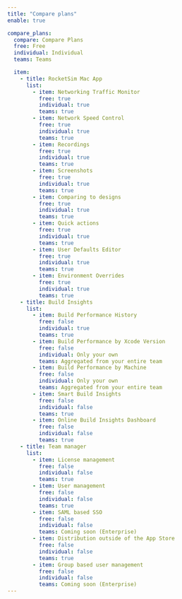 ```yaml
---
title: "Compare plans"
enable: true

compare_plans:
  compare: Compare Plans
  free: Free
  individual: Individual
  teams: Teams

  item:
    - title: RocketSim Mac App
      list:
        - item: Networking Traffic Monitor
          free: true
          individual: true
          teams: true
        - item: Network Speed Control
          free: true
          individual: true
          teams: true
        - item: Recordings
          free: true
          individual: true
          teams: true
        - item: Screenshots
          free: true
          individual: true
          teams: true
        - item: Comparing to designs
          free: true
          individual: true
          teams: true
        - item: Quick actions
          free: true
          individual: true
          teams: true
        - item: User Defaults Editor
          free: true
          individual: true
          teams: true
        - item: Environment Overrides
          free: true
          individual: true
          teams: true
    - title: Build Insights
      list:
        - item: Build Performance History
          free: false
          individual: true
          teams: true
        - item: Build Performance by Xcode Version
          free: false
          individual: Only your own
          teams: Aggregated from your entire team
        - item: Build Performance by Machine
          free: false
          individual: Only your own
          teams: Aggregated from your entire team
        - item: Smart Build Insights
          free: false
          individual: false
          teams: true
        - item: Online Build Insights Dashboard
          free: false
          individual: false
          teams: true
    - title: Team manager
      list:
        - item: License management
          free: false
          individual: false
          teams: true
        - item: User management
          free: false
          individual: false
          teams: true
        - item: SAML based SSO
          free: false
          individual: false
          teams: Coming soon (Enterprise)
        - item: Distribution outside of the App Store
          free: false
          individual: false
          teams: true
        - item: Group based user management
          free: false
          individual: false
          teams: Coming soon (Enterprise)
---
```

